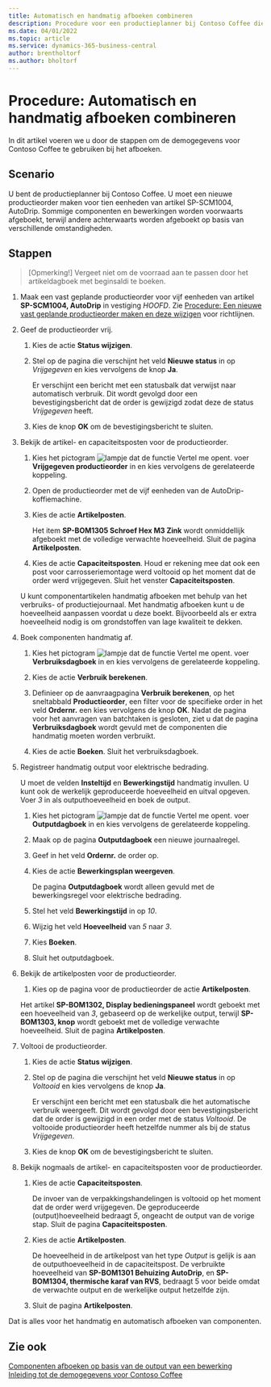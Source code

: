 ```yaml
---
title: Automatisch en handmatig afboeken combineren
description: Procedure voor een productieplanner bij Contoso Coffee die automatisch en handmatig afboeken wil combineren.
ms.date: 04/01/2022
ms.topic: article
ms.service: dynamics-365-business-central
author: brentholtorf
ms.author: bholtorf
---
```


# Procedure: Automatisch en handmatig afboeken combineren

In dit artikel voeren we u door de stappen om de demogegevens voor Contoso Coffee te gebruiken bij het afboeken.  

## Scenario

U bent de productieplanner bij Contoso Coffee. U moet een nieuwe productieorder maken voor tien eenheden van artikel SP-SCM1004, AutoDrip. Sommige componenten en bewerkingen worden voorwaarts afgeboekt, terwijl andere achterwaarts worden afgeboekt op basis van verschillende omstandigheden.

## Stappen

> [Opmerking!] Vergeet niet om de voorraad aan te passen door het artikeldagboek met beginsaldi te boeken.

1. Maak een vast geplande productieorder voor vijf eenheden van artikel **SP-SCM1004, AutoDrip** in vestiging *HOOFD*. Zie [Procedure: Een nieuwe vast geplande productieorder maken en deze wijzigen](create-firm-planned-production-order-change.md) voor richtlijnen.  

2. Geef de productieorder vrij.

    1. Kies de actie **Status wijzigen**.  

    2. Stel op de pagina die verschijnt het veld **Nieuwe status** in op *Vrijgegeven* en kies vervolgens de knop **Ja**.  

        Er verschijnt een bericht met een statusbalk dat verwijst naar automatisch verbruik. Dit wordt gevolgd door een bevestigingsbericht dat de order is gewijzigd zodat deze de status *Vrijgegeven* heeft.  

    3. Kies de knop **OK** om de bevestigingsbericht te sluiten.

3. Bekijk de artikel- en capaciteitsposten voor de productieorder.

    1. Kies het pictogram ![lampje dat de functie Vertel me opent.](../../media/ui-search/search_small.png "Vertel me wat u wilt doen") voer **Vrijgegeven productieorder** in en kies vervolgens de gerelateerde koppeling.  

    2. Open de productieorder met de vijf eenheden van de AutoDrip-koffiemachine.  

    3. Kies de actie **Artikelposten**.  

        Het item **SP-BOM1305 Schroef Hex M3 Zink** wordt onmiddellijk afgeboekt met de volledige verwachte hoeveelheid. Sluit de pagina **Artikelposten**.  

    4. Kies de actie **Capaciteitsposten**.  Houd er rekening mee dat ook een post voor carrosseriemontage werd voltooid op het moment dat de order werd vrijgegeven. Sluit het venster **Capaciteitsposten**.

    U kunt componentartikelen handmatig afboeken met behulp van het verbruiks- of productiejournaal. Met handmatig afboeken kunt u de hoeveelheid aanpassen voordat u deze boekt. Bijvoorbeeld als er extra hoeveelheid nodig is om grondstoffen van lage kwaliteit te dekken.
4. Boek componenten handmatig af.  
    1. Kies het pictogram ![lampje dat de functie Vertel me opent.](../../media/ui-search/search_small.png "Vertel me wat u wilt doen") voer **Verbruiksdagboek** in en kies vervolgens de gerelateerde koppeling.  

    2. Kies de actie **Verbruik berekenen**.  

    3. Definieer op de aanvraagpagina **Verbruik berekenen**, op het sneltabbald **Productieorder**, een filter voor de specifieke order in het veld **Ordernr.** een kies vervolgens de knop **OK**. Nadat de pagina voor het aanvragen van batchtaken is gesloten, ziet u dat de pagina **Verbruiksdagboek** wordt gevuld met de componenten die handmatig moeten worden verbruikt.

    4. Kies de actie **Boeken**. Sluit het verbruiksdagboek.

5. Registreer handmatig output voor elektrische bedrading.  

    U moet de velden **Insteltijd** en **Bewerkingstijd** handmatig invullen. U kunt ook de werkelijk geproduceerde hoeveelheid en uitval opgeven. Voer *3* in als outputhoeveelheid en boek de output.

    1. Kies het pictogram ![lampje dat de functie Vertel me opent.](../../media/ui-search/search_small.png "Vertel me wat u wilt doen") voer **Outputdagboek** in en kies vervolgens de gerelateerde koppeling.  

    2. Maak op de pagina **Outputdagboek** een nieuwe journaalregel.  

    3. Geef in het veld **Ordernr.** de order op.  

    4. Kies de actie **Bewerkingsplan weergeven**.  

        De pagina **Outputdagboek** wordt alleen gevuld met de bewerkingsregel voor elektrische bedrading.

    5. Stel het veld **Bewerkingstijd** in op *10*.  

    6. Wijzig het veld **Hoeveelheid** van *5* naar *3*.

    7. Kies **Boeken**.  
    8. Sluit het outputdagboek.

6. Bekijk de artikelposten voor de productieorder.

    1. Kies op de pagina voor de productieorder de actie **Artikelposten**.  

    Het artikel **SP-BOM1302, Display bedieningspaneel** wordt geboekt met een hoeveelheid van *3*, gebaseerd op de werkelijke output, terwijl **SP-BOM1303, knop** wordt geboekt met de volledige verwachte hoeveelheid. Sluit de pagina **Artikelposten**.

7. Voltooi de productieorder.  

    1. Kies de actie **Status wijzigen**.
    2. Stel op de pagina die verschijnt het veld **Nieuwe status** in op *Voltooid* en kies vervolgens de knop **Ja**.  

        Er verschijnt een bericht met een statusbalk die het automatische verbruik weergeeft. Dit wordt gevolgd door een bevestigingsbericht dat de order is gewijzigd in een order met de status *Voltooid*. De voltooide productieorder heeft hetzelfde nummer als bij de status *Vrijgegeven*.
    3. Kies de knop **OK** om de bevestigingsbericht te sluiten.

8. Bekijk nogmaals de artikel- en capaciteitsposten voor de productieorder.

    1. Kies de actie **Capaciteitsposten**.  

        De invoer van de verpakkingshandelingen is voltooid op het moment dat de order werd vrijgegeven. De geproduceerde (output)hoeveelheid bedraagt *5*, ongeacht de output van de vorige stap. Sluit de pagina **Capaciteitsposten**.

    2. Kies de actie **Artikelposten**.  

        De hoeveelheid in de artikelpost van het type *Output* is gelijk is aan de outputhoeveelheid in de capaciteitspost. De verbruikte hoeveelheid van **SP-BOM1301 Behuizing AutoDrip**, en **SP-BOM1304, thermische karaf van RVS**, bedraagt 5 voor beide omdat de verwachte output en de werkelijke output hetzelfde zijn. 

    3. Sluit de pagina **Artikelposten**.  

Dat is alles voor het handmatig en automatisch afboeken van componenten.

## Zie ook

[Componenten afboeken op basis van de output van een bewerking](../../production-how-to-flush-components-according-to-operation-output.md)  
[Inleiding tot de demogegevens voor Contoso Coffee](contoso-coffee-manufacturing-intro.md)  
